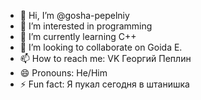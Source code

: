 - 👋 Hi, I’m @gosha-pepelniy
- 👀 I’m interested in programming
- 🌱 I’m currently learning C++
- 💞️ I’m looking to collaborate on Goida E.
- 📫 How to reach me: VK Георгий Пеплин
- 😄 Pronouns: He/Him
- ⚡ Fun fact: Я пукал сегодня в штанишка

<!---
gosha-pepelniy/gosha-pepelniy is a ✨ special ✨ repository because its `README.md` (this file) appears on your GitHub profile.
You can click the Preview link to take a look at your changes.
--->
